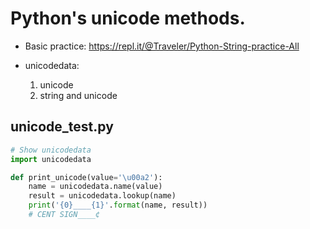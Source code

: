 # Python's unicode methods.
* Basic practice: https://repl.it/@Traveler/Python-String-practice-All

* unicodedata:
    1. unicode
    2. string and unicode

## unicode_test.py
```python
# Show unicodedata
import unicodedata

def print_unicode(value='\u00a2'):
    name = unicodedata.name(value)
    result = unicodedata.lookup(name)
    print('{0}____{1}'.format(name, result))
    # CENT SIGN____¢
```
